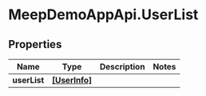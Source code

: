 # MeepDemoAppApi.UserList

## Properties
Name | Type | Description | Notes
------------ | ------------- | ------------- | -------------
**userList** | [**[UserInfo]**](UserInfo.md) |  | 


